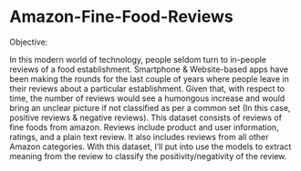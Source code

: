 # Amazon-Fine-Food-Reviews

Objective: 

In this modern world of technology, people seldom turn to in-people reviews of a food establishment. Smartphone & Website-based apps have been making the rounds for the last couple of years where people leave in their reviews about a particular establishment. Given that, with respect to time, the number of reviews would see a humongous increase and would bring an unclear picture if not classified as per a common set (In this case, positive reviews & negative reviews). This dataset consists of reviews of fine foods from amazon. Reviews include product and user information, ratings, and a plain text review. It also includes reviews from all other Amazon categories. With this dataset, I’ll put into use the models to extract meaning from the review to classify the positivity/negativity of the review.


